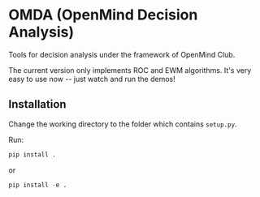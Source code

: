 # OMDA (OpenMind Decision Analysis)

Tools for decision analysis under the framework of OpenMind Club.

The current version only implements ROC and EWM algorithms. It's very easy to use now -- just watch and run the demos!

## Installation

Change the working directory to the folder which contains `setup.py`.

Run:

```python
pip install .
```

or

```python
pip install -e .
```